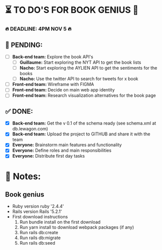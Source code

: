 
# ⏳ TO DO'S FOR BOOK GENIUS 📖 

### 🔥 DEADLINE: 4PM NOV 5 🔥

## 🚨 PENDING:
* [ ] **Back-end team:** Explore the book API's 
  * [ ] **Guillaume:** Start exploring the NYT API to get the book lists
  * [ ] **Nacho:** Start exploring the AYLIEN API to get the sentiments for the books
  * [ ] **Nacho:** Use the twitter API to search for tweets for x book
* [ ] **Front-end team:** Wireframe with FIGMA
* [ ] **Front-end team:** Decide on main web app identity
* [ ] **Front-end team:** Research visualization alternatives for the book page

## ✅ DONE:

* [X] **Back-end team:** Get the v 0.1 of the schema ready (see schema.xml at db.lewagon.com)
* [X] **Back-end team:** Upload the project to GITHUB and share it with the team
* [X] **Everyone:** Brainstorm main features and functionality
* [X] **Everyone:** Define roles and main responsibilities
* [X] **Everyone:** Distribute first day tasks

# 📝 Notes:

## Book genius

* Ruby version 
  ruby '2.4.4'
* Rails version
  Rails '5.2.1'
* First download instructions
  1. Run bundle install on the first download
  2. Run yarn install to download webpack packages (if any)
  3. Run rails db:create
  4. Run rails db:migrate
  5. Run rails db:seed
